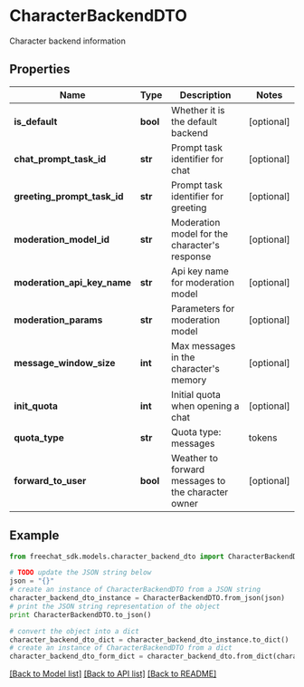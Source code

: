 # CharacterBackendDTO

Character backend information

## Properties

Name | Type | Description | Notes
------------ | ------------- | ------------- | -------------
**is_default** | **bool** | Whether it is the default backend | [optional] 
**chat_prompt_task_id** | **str** | Prompt task identifier for chat | [optional] 
**greeting_prompt_task_id** | **str** | Prompt task identifier for greeting | [optional] 
**moderation_model_id** | **str** | Moderation model for the character&#39;s response | [optional] 
**moderation_api_key_name** | **str** | Api key name for moderation model | [optional] 
**moderation_params** | **str** | Parameters for moderation model | [optional] 
**message_window_size** | **int** | Max messages in the character&#39;s memory | [optional] 
**init_quota** | **int** | Initial quota when opening a chat | [optional] 
**quota_type** | **str** | Quota type: messages | tokens | none (not limited) | [optional] 
**forward_to_user** | **bool** | Weather to forward messages to the character owner | [optional] 

## Example

```python
from freechat_sdk.models.character_backend_dto import CharacterBackendDTO

# TODO update the JSON string below
json = "{}"
# create an instance of CharacterBackendDTO from a JSON string
character_backend_dto_instance = CharacterBackendDTO.from_json(json)
# print the JSON string representation of the object
print CharacterBackendDTO.to_json()

# convert the object into a dict
character_backend_dto_dict = character_backend_dto_instance.to_dict()
# create an instance of CharacterBackendDTO from a dict
character_backend_dto_form_dict = character_backend_dto.from_dict(character_backend_dto_dict)
```
[[Back to Model list]](../README.md#documentation-for-models) [[Back to API list]](../README.md#documentation-for-api-endpoints) [[Back to README]](../README.md)


